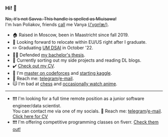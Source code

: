 ### Hi! 👋

~~No, it's not Savva. This handle is spelled as Miuisawa!~~<br/>
I'm Ivan Poliakov, friends [call](https://en.wikipedia.org/wiki/Eastern_Slavic_naming_customs#Diminutive_forms) me Vanya [(/ˈvɑ̟nʲæ/)](https://www.youtube.com/watch?v=FuaHiDwSc5o). <br/>

- 🏠 Raised in Moscow, been in Maastricht since fall 2019.
- 🤔 Looking forward to relocate within EU/US right after I graduate.
- ✏️ Graduating [UM DSAI](https://www.maastrichtuniversity.nl/education/bachelor/data-science-and-artificial-intelligence) in October '22. 
- 👨‍🎓 Defended [my bachelor's thesis](https://github.com/M1v1savva/anime-thesis/blob/main/thesis_final.pdf).
- 📖 Currently sorting out my side projects and reading DL blogs. 
- ✔️ [Check out my CV](https://github.com/M1v1savva/M1v1savva/blob/main/CV.pdf). 
- 🥇 I'm [master on codeforces](https://codeforces.com/profile/M1v1savva1601) and [starting kaggle](https://www.kaggle.com/m1v1savva).
- 💬 Reach me: [telegram](https://t.me/M1v1savva1601)/[e-mail](ivan.polyakov.01@gmail.com). 
- 🐱 I'm bad at [chess](https://www.chess.com/member/m1v1savva) and [occasionally watch anime](https://shikimori.one/M1v1savva1601).

--- 

- ❗❗❗ I'm looking for a full time remote position as a junior software engineer/data scientist.<br/> You can contact me via one of my socials. 💬 Reach me: [telegram](https://t.me/M1v1savva1601)/[e-mail](ivan.polyakov.01@gmail.com). [Click here for CV](https://github.com/M1v1savva/M1v1savva/blob/main/CV.pdf)
- ❗❗❗ I'm offering competitive programming classes on fiverr. [Check them out!](https://www.fiverr.com/share/DKxe6N)

<!--
**M1v1savva/M1v1savva** is a ✨ _special_ ✨ repository because its `README.md` (this file) appears on your GitHub profile.

Here are some ideas to get you started:

- 🔭 I’m currently working on ...
- 🌱 I’m currently learning ...
- 👯 I’m looking to collaborate on ...
- 🤔 I’m looking for help with ...
- 💬 Ask me about ...
- 📫 How to reach me: ...
- 😄 Pronouns: ...
- ⚡ Fun fact: ...
-->
